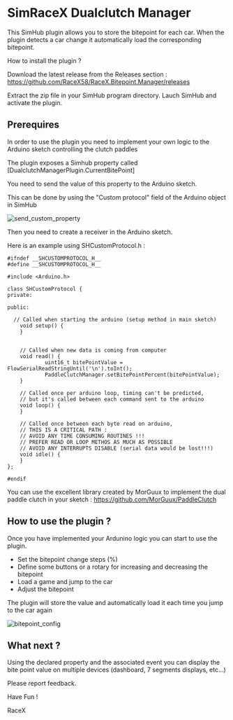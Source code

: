 # SimRaceX Dualclutch Manager

This SimHub plugin allows you to store the bitepoint for each car.
When the plugin detects a car change it automatically load the corresponding bitepoint.

How to install the plugin ?

Download the latest release from the Releases section :
https://github.com/RaceX58/RaceX.Bitepoint.Manager/releases

Extract the zip file in your SimHub program directory.
Lauch SimHub and activate the plugin.


## Prerequires

In order to use the plugin you need to implement your own logic to the Arduino sketch controlling the clutch paddles

The plugin exposes a Simhub property called [DualclutchManagerPlugin.CurrentBitePoint]

You need to send the value of this property to the Arduino sketch.

This can be done by using the "Custom protocol" field of the Arduino object in SimHub

![send_custom_property](https://user-images.githubusercontent.com/24957190/132358703-4691979d-5cbf-4b02-9d78-3437e4beccc3.JPG)

Then you need to create a receiver in the Arduino sketch.

Here is an example using SHCustomProtocol.h :
```
#ifndef __SHCUSTOMPROTOCOL_H__
#define __SHCUSTOMPROTOCOL_H__

#include <Arduino.h>

class SHCustomProtocol {
private:

public:

  // Called when starting the arduino (setup method in main sketch)
	void setup() {
	}


	// Called when new data is coming from computer
	void read() {
            uint16_t bitePointValue = FlowSerialReadStringUntil('\n').toInt();
            PaddleClutchManager.setBitePointPercent(bitePointValue);
	}

	// Called once per arduino loop, timing can't be predicted, 
	// but it's called between each command sent to the arduino
	void loop() {   
	}

	// Called once between each byte read on arduino,
	// THIS IS A CRITICAL PATH :
	// AVOID ANY TIME CONSUMING ROUTINES !!!
	// PREFER READ OR LOOP METHOS AS MUCH AS POSSIBLE
	// AVOID ANY INTERRUPTS DISABLE (serial data would be lost!!!)
	void idle() {
	}
};

#endif
```

You can use the excellent library created by MorGuux to implement the dual paddle clutch in your sketch :
https://github.com/MorGuux/PaddleClutch

## How to use the plugin ?

Once you have implemented your Ardunino logic you can start to use the plugin.

- Set the bitepoint change steps (%)
- Define some buttons or a rotary for increasing and decreasing the bitepoint
- Load a game and jump to the car
- Adjust the bitepoint

The plugin will store the value and automatically load it each time you jump to the car again

![bitepoint_config](https://user-images.githubusercontent.com/24957190/132359819-72256a96-6cfe-49ca-9771-f19445224870.JPG)

## What next ?

Using the declared property and the associated event you can display the bite point value on multiple devices (dashboard, 7 segments displays, etc...)

Please report feedback.



Have Fun !

RaceX



